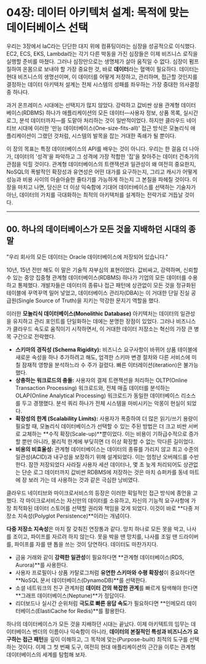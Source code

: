 # 04장: 데이터 아키텍처 설계: 목적에 맞는 데이터베이스 선택

우리는 3장에서 IaC라는 단단한 대지 위에 컴퓨팅이라는 심장을 성공적으로 이식했다. EC2, ECS, EKS, Lambda라는 각기 다른 박동을 가진 심장들은 이제 비즈니스 로직을 실행할 준비를 마쳤다. 그러나 심장만으로는 생명체가 살아 움직일 수 없다. 심장이 펌프질하여 온몸으로 보내야 할 가장 중요한 것, 바로 **데이터**라는 혈액이 필요하다. 데이터는 현대 비즈니스의 생명선이며, 이 데이터를 어떻게 저장하고, 관리하며, 접근할 것인지를 결정하는 데이터 아키텍처 설계는 전체 시스템의 성패를 좌우하는 가장 중대한 의사결정 중 하나다.

과거 온프레미스 시대에는 선택지가 많지 않았다. 강력하고 값비싼 상용 관계형 데이터베이스(RDBMS) 하나가 애플리케이션의 모든 데이터—사용자 정보, 상품 목록, 실시간 로그, 분석 데이터까지—를 도맡아 처리하는 것이 일반적이었다. 하지만 클라우드 네이티브 시대에 이러한 '만능 데이터베이스(One-size-fits-all)' 접근 방식은 모놀리식 애플리케이션이 그랬던 것처럼, 시스템의 발목을 잡는 거대한 족쇄가 될 뿐이다.

이 장의 목표는 특정 데이터베이스의 API를 배우는 것이 아니다. 우리는 한 걸음 더 나아가, 데이터의 '성격'을 파악하고 그 성격에 가장 적합한 '집'을 찾아주는 데이터 건축가의 관점을 익힐 것이다. 관계형 데이터베이스의 트랜잭션과 일관성이 왜 여전히 중요한지, NoSQL의 폭발적인 확장성과 유연성은 어떤 대가를 요구하는지, 그리고 캐시가 어떻게 성능과 비용 사이의 아슬아슬한 줄타기를 가능하게 하는지 그 본질을 파헤칠 것이다. 이 장을 마치고 나면, 당신은 더 이상 익숙함에 기대어 데이터베이스를 선택하는 기술자가 아닌, 데이터의 가치를 극대화하는 최적의 아키텍처를 설계하는 전략가로 거듭날 것이다.

---

## 00. 하나의 데이터베이스가 모든 것을 지배하던 시대의 종말

"우리 회사의 모든 데이터는 Oracle 데이터베이스에 저장되어 있습니다."

10년, 15년 전만 해도 이 말은 기술적 자부심의 표현이었다. 값비싸고, 강력하며, 신뢰할 수 있는 중앙 집중형 관계형 데이터베이스(RDBMS) 하나가 기업의 모든 데이터를 수용하고 통제했다. 개발자들은 데이터의 종류나 접근 패턴에 상관없이 모든 것을 정규화된 테이블에 꾸역꾸역 밀어 넣었고, 데이터베이스 관리자(DBA)는 이 거대한 단일 진실 공급원(Single Source of Truth)을 지키는 막강한 문지기 역할을 했다.

이러한 **모놀리식 데이터베이스(Monolithic Database)** 아키텍처는 데이터의 일관성을 유지하고 관리 포인트를 단일화하는 데에는 분명한 장점이 있었다. 그러나 비즈니스가 클라우드 속도로 움직이기 시작하면서, 이 거대한 데이터 저장소는 혁신의 가장 큰 병목 구간으로 전락했다.

* **스키마의 경직성 (Schema Rigidity):** 비즈니스 요구사항이 바뀌어 상품 테이블에 새로운 속성을 하나 추가하려고 해도, 엄격한 스키마 변경 절차와 다른 서비스에 미칠 잠재적 영향을 분석하느라 수 주가 걸렸다. 빠른 이터레이션(iteration)은 불가능했다.
* **상충하는 워크로드의 충돌:** 사용자의 결제 트랜잭션을 처리하는 OLTP(Online Transaction Processing) 워크로드와, 전체 매출 데이터를 분석하는 OLAP(Online Analytical Processing) 워크로드가 동일한 데이터베이스 리소스를 두고 경쟁했다. 분석 쿼리 하나가 전체 시스템을 마비시키는 악몽이 현실이 되었다.
* **확장성의 한계 (Scalability Limits):** 사용자가 폭증하여 더 많은 읽기/쓰기 용량이 필요할 때, 모놀리식 데이터베이스가 선택할 수 있는 주된 방법은 더 크고 비싼 서버로 교체하는 **수직 확장(Scale-up)**뿐이었다. 이는 비용이 기하급수적으로 증가할 뿐만 아니라, 물리적 한계에 부딪히면 더 이상 확장할 수 없는 막다른 길이었다.
* **비용의 비효율성:** 관계형 데이터베이스는 데이터의 종류를 가리지 않고 최고 수준의 일관성(ACID)과 내구성을 보장하기 위해 설계되었다. 이는 엄청난 오버헤드를 수반한다. 잠깐 저장되었다 사라질 사용자 세션 데이터나, 몇 초 늦게 처리되어도 상관없는 단순 로그 데이터까지 값비싼 RDBMS에 저장하는 것은 마치 슈퍼카를 동네 마트에 장 보러 가는 데 사용하는 것과 같은 극심한 낭비였다.

클라우드 네이티브와 마이크로서비스의 등장은 이러한 획일적인 접근 방식에 종언을 고했다. 각 마이크로서비스는 자신만의 데이터를 소유하고, 자신의 기능적 요구사항에 가장 최적화된 데이터 스토어를 선택할 권리와 책임을 갖게 되었다. 이것이 바로 **다중 저장소 지속성(Polyglot Persistence)**이라는 개념이다.



**다중 저장소 지속성**은 마치 잘 갖춰진 연장통과 같다. 망치 하나로 모든 못을 박고, 나사를 조이고, 파이프를 자르려 하지 않는다. 못을 박을 땐 망치를, 나사를 조일 땐 드라이버를, 파이프를 자를 땐 톱을 쓰는 것이 당연하다. 데이터도 마찬가지다.

* 금융 거래와 같이 **강력한 일관성**이 필요하다면 **관계형 데이터베이스(RDS, Aurora)**를 사용한다.
* 사용자 프로필이나 상품 카탈로그처럼 **유연한 스키마와 수평 확장성**이 중요하다면 **NoSQL 문서 데이터베이스(DynamoDB)**를 선택한다.
* 소셜 네트워크의 친구 관계처럼 **데이터 간의 복잡한 관계**를 빠르게 탐색해야 한다면 **그래프 데이터베이스(Neptune)**가 정답이다.
* 리더보드나 실시간 순위처럼 **극도로 빠른 응답 속도**가 필요하다면 **인메모리 데이터베이스(ElastiCache for Redis)**를 활용한다.

하나의 데이터베이스가 모든 것을 지배하던 시대는 끝났다. 이제 아키텍트의 임무는 데이터베이스 벤더의 이름이나 익숙함이 아니라, **데이터의 본질적인 특성과 비즈니스가 요구하는 접근 패턴**을 깊이 이해하고, 그 목적에 맞는(Purpose-built) 최적의 도구를 선택하는 것이다. 이제 그 첫 번째 도구, 여전히 현대 애플리케이션의 근간을 이루는 관계형 데이터베이스의 세계를 탐험해 보자.